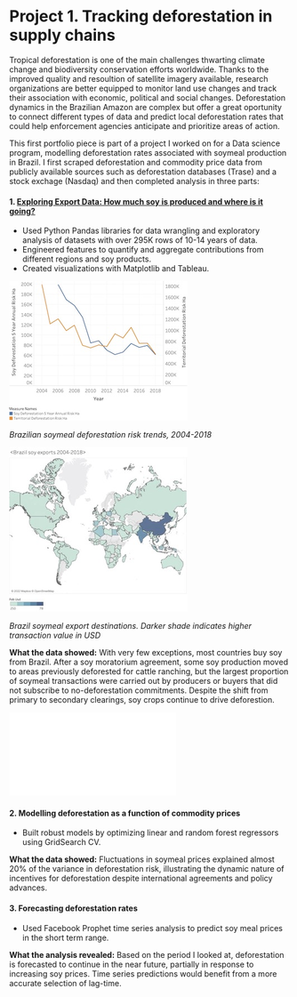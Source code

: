 # Project 1. Tracking deforestation in supply chains

Tropical deforestation is one of the main challenges thwarting climate change and biodiversity conservation efforts worldwide. Thanks to the improved quality and resoultion of satellite imagery available, research organizations are better equipped to monitor land use changes and track their association with economic, political and social changes. Deforestation dynamics in the Brazilian Amazon are complex but offer a great oportunity to connect different types of data and predict local deforestation rates that could help enforcement agencies anticipate and prioritize areas of action.  

This first portfolio piece is part of a project I worked on for a Data science program, modelling deforestation rates associated with soymeal production in Brazil. I first scraped deforestation and commodity price data from publicly available sources such as deforestation databases (Trase) and a stock exchage (Nasdaq) and then completed analysis in three parts:

#### 1. [Exploring Export Data: How much soy is produced and where is it going?](https://github.com/angienic/My_Portfolio/blob/main/Cap_EDA_Model_Clean.ipynb)

- Used Python Pandas libraries for data wrangling and exploratory analysis of datasets with over 295K rows of 10-14 years of data. 
- Engineered features to quantify and aggregate contributions from different regions and soy products.
- Created visualizations with Matplotlib and Tableau.

![Deforestation risk trends 2004-2018](/images/Deforestation_risk_sm.jpg) 


*Brazilian soymeal deforestation risk trends, 2004-2018*

![Global exports](/images/Export_map.jpg)


*Brazil soymeal export destinations. Darker shade indicates higher transaction value in USD*

**What the data showed:** With very few exceptions, most countries buy soy from Brazil. After a soy moratorium agreement, some soy production moved to areas previously deforested for cattle ranching, but the largest proportion of soymeal transactions were carried out by producers or buyers that did not subscribe to no-deforestation commitments. Despite the shift from primary to secondary clearings, soy crops continue to drive deforestion. 

![Animated plot](/images/index.html)

#### 2. Modelling deforestation as a function of commodity prices

- Built robust models by optimizing linear and random forest regressors using GridSearch CV.

**What the data showed:** Fluctuations in soymeal prices explained almost 20% of the variance in deforestation risk, illustrating the dynamic nature of incentives for deforestation despite international agreements and policy advances. 

#### 3. Forecasting deforestation rates

- Used Facebook Prophet time series analysis to predict soy meal prices in the short term range.

**What the analysis revealed:** Based on the period I looked at, deforestation is forecasted to continue in the near future, partially in response to increasing soy prices. Time series predictions would benefit from a more accurate selection of lag-time.
